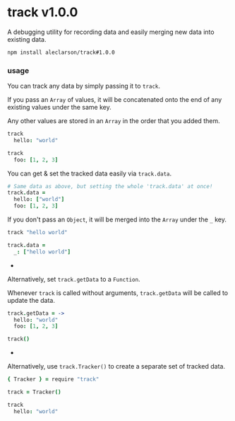 
# track v1.0.0

A debugging utility for recording data and easily merging new data into existing data.

```sh
npm install aleclarson/track#1.0.0
```

### usage

You can track any data by simply passing it to `track`.

If you pass an `Array` of values, it will be concatenated onto the end of any existing values under the same key.

Any other values are stored in an `Array` in the order that you added them.

```CoffeeScript
track
  hello: "world"

track
  foo: [1, 2, 3]
```

You can get & set the tracked data easily via `track.data`.

```CoffeeScript
# Same data as above, but setting the whole 'track.data' at once!
track.data =
  hello: ["world"]
  foo: [1, 2, 3]
```

If you don't pass an `Object`, it will be merged into the `Array` under the `_` key.

```CoffeeScript
track "hello world"

track.data =
  _: ["hello world"]
```

-

Alternatively, set `track.getData` to a `Function`.

Whenever `track` is called without arguments, `track.getData` will be called to update the data.

```CoffeeScript
track.getData = ->
  hello: "world"
  foo: [1, 2, 3]

track()
```

-

Alternatively, use `track.Tracker()` to create a separate set of tracked data.

```CoffeeScript
{ Tracker } = require "track"

track = Tracker()

track
  hello: "world"
```
